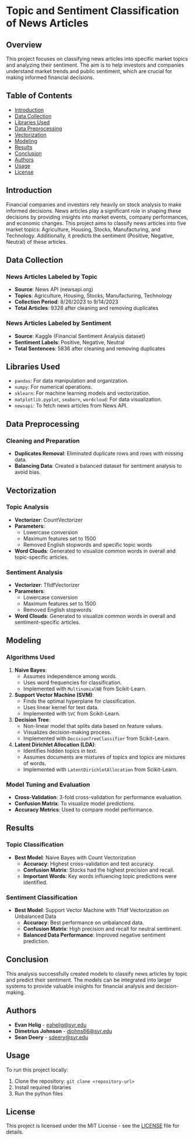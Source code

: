 # Topic and Sentiment Classification of News Articles

## Overview
This project focuses on classifying news articles into specific market topics and analyzing their sentiment. The aim is to help investors and companies understand market trends and public sentiment, which are crucial for making informed financial decisions.

## Table of Contents
- [Introduction](#introduction)
- [Data Collection](#data-collection)
- [Libraries Used](#libraries-used)
- [Data Preprocessing](#data-preprocessing)
- [Vectorization](#vectorization)
- [Modeling](#modeling)
- [Results](#results)
- [Conclusion](#conclusion)
- [Authors](#authors)
- [Usage](#usage)
- [License](#license)

## Introduction
Financial companies and investors rely heavily on stock analysis to make informed decisions. News articles play a significant role in shaping these decisions by providing insights into market events, company performances, and economic changes. This project aims to classify news articles into five market topics: Agriculture, Housing, Stocks, Manufacturing, and Technology. Additionally, it predicts the sentiment (Positive, Negative, Neutral) of these articles.

## Data Collection
### News Articles Labeled by Topic
- **Source**: News API (newsapi.org)
- **Topics**: Agriculture, Housing, Stocks, Manufacturing, Technology
- **Collection Period**: 8/26/2023 to 9/14/2023
- **Total Articles**: 9328 after cleaning and removing duplicates

### News Articles Labeled by Sentiment
- **Source**: Kaggle (Financial Sentiment Analysis dataset)
- **Sentiment Labels**: Positive, Negative, Neutral
- **Total Sentences**: 5836 after cleaning and removing duplicates

## Libraries Used
- `pandas`: For data manipulation and organization.
- `numpy`: For numerical operations.
- `sklearn`: For machine learning models and vectorization.
- `matplotlib.pyplot`, `seaborn`, `wordcloud`: For data visualization.
- `newsapi`: To fetch news articles from News API.

## Data Preprocessing
### Cleaning and Preparation
- **Duplicates Removal**: Eliminated duplicate rows and rows with missing data.
- **Balancing Data**: Created a balanced dataset for sentiment analysis to avoid bias.

## Vectorization
### Topic Analysis
- **Vectorizer**: CountVectorizer
- **Parameters**:
  - Lowercase conversion
  - Maximum features set to 1500
  - Removed English stopwords and specific topic words
- **Word Clouds**: Generated to visualize common words in overall and topic-specific articles.

### Sentiment Analysis
- **Vectorizer**: TfidfVectorizer
- **Parameters**:
  - Lowercase conversion
  - Maximum features set to 1500
  - Removed English stopwords
- **Word Clouds**: Generated to visualize common words in overall and sentiment-specific articles.

## Modeling
### Algorithms Used
1. **Naive Bayes**:
   - Assumes independence among words.
   - Uses word frequencies for classification.
   - Implemented with `MultinomialNB` from Scikit-Learn.
2. **Support Vector Machine (SVM)**:
   - Finds the optimal hyperplane for classification.
   - Uses linear kernel for text data.
   - Implemented with `SVC` from Scikit-Learn.
3. **Decision Tree**:
   - Non-linear model that splits data based on feature values.
   - Visualizes decision-making process.
   - Implemented with `DecisionTreeClassifier` from Scikit-Learn.
4. **Latent Dirichlet Allocation (LDA)**:
   - Identifies hidden topics in text.
   - Assumes documents are mixtures of topics and topics are mixtures of words.
   - Implemented with `LatentDirichletAllocation` from Scikit-Learn.

### Model Tuning and Evaluation
- **Cross-Validation**: 3-fold cross-validation for performance evaluation.
- **Confusion Matrix**: To visualize model predictions.
- **Accuracy Metrics**: Used to compare model performance.

## Results
### Topic Classification
- **Best Model**: Naive Bayes with Count Vectorization
  - **Accuracy**: Highest cross-validation and test accuracy.
  - **Confusion Matrix**: Stocks had the highest precision and recall.
  - **Important Words**: Key words influencing topic predictions were identified.

### Sentiment Classification
- **Best Model**: Support Vector Machine with Tfidf Vectorization on Unbalanced Data
  - **Accuracy**: Best performance on unbalanced data.
  - **Confusion Matrix**: High precision and recall for neutral sentiment.
  - **Balanced Data Performance**: Improved negative sentiment prediction.

## Conclusion
This analysis successfully created models to classify news articles by topic and predict their sentiment. The models can be integrated into larger systems to provide valuable insights for financial analysis and decision-making.

## Authors
- **Evan Helig** - eahelig@syr.edu
- **Dimetrius Johnson** - djohns66@syr.edu
- **Sean Deery** - sdeery@syr.edu

## Usage
To run this project locally:
1. Clone the repository: `git clone <repository-url>`
2. Install required libraries
3. Run the python files

## License
This project is licensed under the MIT License - see the [LICENSE](LICENSE) file for details.
